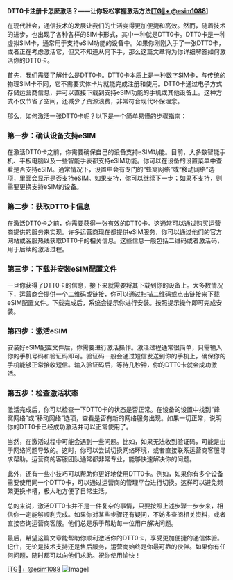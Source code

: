 **DTT0卡注册卡怎麽激活？——让你轻松掌握激活方法[[TG💪+ @esim1088](https://t.me/s/esim1088)]**

在现代社会，通信技术的发展让我们的生活变得更加便捷和高效。然而，随着技术的进步，也出现了各种各样的SIM卡形式，其中一种就是DTT0卡。DTT0卡是一种虚拟SIM卡，通常用于支持eSIM功能的设备中。如果你刚刚入手了一张DTT0卡，或者正在考虑激活它，但又不知道从何下手，那么这篇文章将为你详细解答如何激活你的DTT0卡。

首先，我们需要了解什么是DTT0卡。DTT0卡本质上是一种数字SIM卡，与传统的物理SIM卡不同，它不需要实体卡片就能完成注册和使用。DTT0卡通过电子方式存储运营商信息，并可以直接下载到支持eSIM功能的手机或其他设备上。这种方式不仅节省了空间，还减少了资源浪费，非常符合现代环保理念。

那么，如何激活一张DTT0卡呢？以下是一个简单易懂的步骤指南：

### 第一步：确认设备支持eSIM

在激活DTT0卡之前，你需要确保自己的设备支持eSIM功能。目前，大多数智能手机、平板电脑以及一些智能手表都支持eSIM功能。你可以在设备的设置菜单中查看是否支持eSIM。通常情况下，设置中会有专门的“蜂窝网络”或“移动网络”选项，里面会显示是否支持eSIM。如果支持，你可以继续下一步；如果不支持，则需要更换支持eSIM的设备。

### 第二步：获取DTT0卡信息

在激活DTT0卡之前，你需要获得一张有效的DTT0卡。这通常可以通过购买运营商提供的服务来实现。许多运营商现在都提供eSIM服务，你可以通过他们的官方网站或客服热线获取DTT0卡的相关信息。这些信息一般包括二维码或者激活码，用于后续的激活过程。

### 第三步：下载并安装eSIM配置文件

一旦你获得了DTT0卡的信息，接下来就需要将其下载到你的设备上。大多数情况下，运营商会提供一个二维码或链接，你可以通过扫描二维码或点击链接来下载eSIM配置文件。下载完成后，系统会提示你进行安装。按照提示操作即可完成安装。

### 第四步：激活eSIM

安装好eSIM配置文件后，你需要进行激活操作。激活过程通常很简单，只需输入你的手机号码和验证码即可。验证码一般会通过短信发送到你的手机上，确保你的手机能够正常接收短信。输入验证码后，等待几秒钟，你的DTT0卡就会成功激活。

### 第五步：检查激活状态

激活完成后，你可以检查一下DTT0卡的状态是否正常。在设备的设置中找到“蜂窝网络”或“移动网络”选项，查看是否有新的网络服务出现。如果一切正常，说明你的DTT0卡已经成功激活并可以正常使用了。

当然，在激活过程中可能会遇到一些问题。比如，如果无法收到验证码，可能是由于网络问题导致的。这时，你可以尝试切换网络环境，或者直接联系运营商客服寻求帮助。运营商的客服团队通常都非常专业，能够快速解决你的问题。

此外，还有一些小技巧可以帮助你更好地使用DTT0卡。例如，如果你有多个设备需要使用同一个DTT0卡，可以通过运营商的管理平台进行切换。这样可以避免频繁更换卡槽，极大地方便了日常生活。

总的来说，激活DTT0卡并不是一件复杂的事情，只要按照上述步骤一步步来，相信你一定能够顺利完成。如果你对某些步骤还有疑问，不妨多查阅相关资料，或者直接咨询运营商客服。他们总是乐于帮助每一位用户解决问题。

最后，希望这篇文章能帮助你顺利激活你的DTT0卡，享受更加便捷的通信体验。记住，无论是技术支持还是售后服务，运营商始终是你最可靠的伙伴。如果你有任何问题，随时都可以向他们求助。祝你使用愉快！

[[TG💪+ @esim1088](https://t.me/s/esim1088) ![Image](https://i.postimg.cc/4NQfJmqS/Snipaste-2025-05-13-00-14-12.png)]